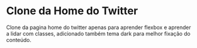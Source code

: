 # Clone da Home do Twitter 
Clone da pagina home do twitter apenas para aprender flexbox e aprender a lidar com classes, 
adicionado também tema dark para melhor fixação do conteúdo.
